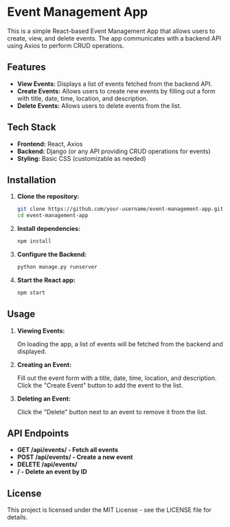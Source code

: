 # Event Management App

This is a simple React-based Event Management App that allows users to create, view, and delete events. The app communicates with a backend API using Axios to perform CRUD operations.

## Features

- **View Events:** Displays a list of events fetched from the backend API.
- **Create Events:** Allows users to create new events by filling out a form with title, date, time, location, and description.
- **Delete Events:** Allows users to delete events from the list.

## Tech Stack

- **Frontend:** React, Axios
- **Backend:** Django (or any API providing CRUD operations for events)
- **Styling:** Basic CSS (customizable as needed)

## Installation

1. **Clone the repository:**

   ```bash
   git clone https://github.com/your-username/event-management-app.git
   cd event-management-app
2. **Install dependencies:**

    ```bash
    npm install

3. **Configure the Backend:**

    ```bash
    python manage.py runserver

4. **Start the React app:**

   ```bash
   npm start

## Usage

1. **Viewing Events:**

    On loading the app, a list of events will be fetched from the backend and displayed.
2. **Creating an Event:**

    Fill out the event form with a title, date, time, location, and description.
    Click the "Create Event" button to add the event to the list.
   
4. **Deleting an Event:**

    Click the "Delete" button next to an event to remove it from the list.

## API Endpoints

  - **GET /api/events/ - Fetch all events**
  - **POST /api/events/ - Create a new event**
  - **DELETE /api/events/**
  - **/ - Delete an event by ID**
## License
This project is licensed under the MIT License - see the LICENSE file for details.
